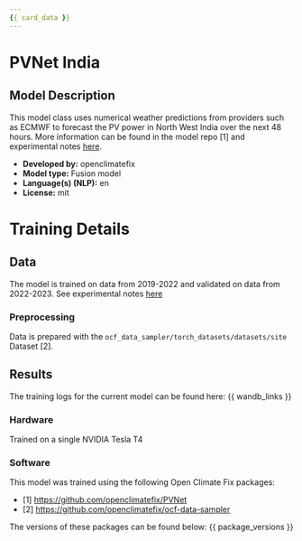 ```yaml
---
{{ card_data }}
---
```







# PVNet India

## Model Description

<!-- Provide a longer summary of what this model is/does. -->
This model class uses numerical weather predictions from providers such as ECMWF to forecast the PV power in North West India over the next 48 hours. More information can be found in the model repo [1] and experimental notes [here](https://github.com/openclimatefix/PVNet/tree/main/experiments/india).


- **Developed by:** openclimatefix
- **Model type:** Fusion model
- **Language(s) (NLP):** en
- **License:** mit


# Training Details

## Data

<!-- This should link to a Data Card, perhaps with a short stub of information on what the training data is all about as well as documentation related to data pre-processing or additional filtering. -->

The model is trained on data from 2019-2022 and validated on data from 2022-2023. See experimental notes [here](https://github.com/openclimatefix/PVNet/tree/main/experiments/india)


### Preprocessing

Data is prepared with the `ocf_data_sampler/torch_datasets/datasets/site` Dataset [2].


## Results

The training logs for the current model can be found here:
{{ wandb_links }}


### Hardware

Trained on a single NVIDIA Tesla T4

### Software

This model was trained using the following Open Climate Fix packages:

- [1] https://github.com/openclimatefix/PVNet
- [2] https://github.com/openclimatefix/ocf-data-sampler

The versions of these packages can be found below:
{{ package_versions }}
